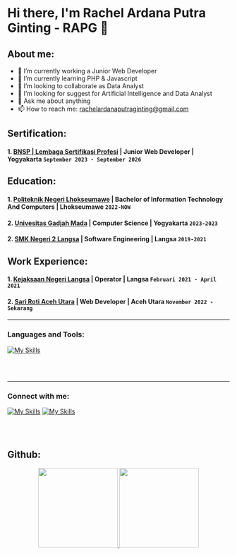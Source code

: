 # Hi there, I'm Rachel Ardana Putra Ginting - RAPG 👋
## About me:
- 🔭 I’m currently working a Junior Web Developer
- 🌱 I’m currently learning PHP & Javascript
- 👯 I’m looking to collaborate as Data Analyst
- 🤔 I’m looking for suggest for Artificial Intelligence and Data Analyst
- 💬 Ask me about anything
- 📫 How to reach me: rachelardanaputraginting@gmail.com

## Sertification:
#### 1. [BNSP | Lembaga Sertifikasi Profesi](https://bnsp.go.id/lsp) | Junior Web Developer | Yogyakarta `September 2023 - September 2026`

## Education:
#### 1. [Politeknik Negeri Lhokseumawe](https://www.pnl.ac.id) | Bachelor of Information Technology And Computers | Lhokseumawe `2022-NOW`
#### 2. [Univesitas Gadjah Mada](https://ugm.ac.id) | Computer Science | Yogyakarta `2023-2023`
#### 2. [SMK Negeri 2 Langsa](https://www.smkn2langsa.sch.id) | Software Engineering | Langsa `2019-2021`

## Work Experience:
#### 1. [Kejaksaan Negeri Langsa](https://kejari-langsa.kejaksaan.go.id/) | Operator | Langsa `Februari 2021 - April 2021`
#### 2. [Sari Roti Aceh Utara](https://sarirotiacehutara.co.id/) | Web Developer | Aceh Utara `November 2022 - Sekarang`
---

### Languages and Tools:
[![My Skills](https://skillicons.dev/icons?i=html,css,js,bootstrap,tailwindcss,php,laravel,jquery,nodejs,react,vue,ts,java,react,py,cpp,r,powershell,linux,postman,mysql,git,github,vscode,figma,stackoverflow)](https://skillicons.dev)



<br />
<br />

---
### Connect with me:
[![My Skills](https://skillicons.dev/icons?i=instagram)](https://www.instagram.com/rachlapg_)
[![My Skills](https://skillicons.dev/icons?i=linkedin)](https://www.linkedin.com/in/rachelardanaputraginting/)
&nbsp;&nbsp;


[webdev]: https://github.com/rachelardanaputraginting/rachelardanaputraginting
<br />
<br />
## Github:

<p align="center">
<a href="https://github.com/rachelardanaputraginting">
<img height="180em" src="https://github-readme-stats-eight-theta.vercel.app/api?username=rachelardanaputraginting&show_icons=true&theme=algolia&include_all_commits=true&count_private=true"/>
  <img height="180em" src="https://github-readme-stats-eight-theta.vercel.app/api/top-langs/?username=rachelardanaputraginting&layout=compact&langs_count=8&theme=algolia"/>
</a>
</p>
